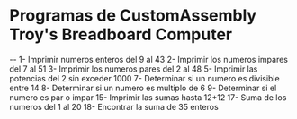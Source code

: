 # Programas de CustomAssembly Troy's Breadboard Computer
--
1- Imprimir numeros enteros del 9 al 43
2- Imprimir los numeros impares del 7 al 51
3- Imprimir los numeros pares del 2 al 48
5- Imprimir las potencias del 2 sin exceder 1000 
7- Determinar si un numero es divisible entre 14
8- Determinar si un numero es multiplo de 6
9- Determinar si el numero es par o impar
15- Imprimir las sumas hasta 12+12
17- Suma de los numeros del 1 al 20
18- Encontrar la suma de 35 enteros
